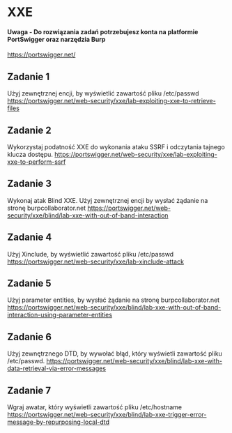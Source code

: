 # XXE

#### Uwaga - Do rozwiązania zadań potrzebujesz konta na platformie PortSwigger oraz narzędzia Burp
https://portswigger.net/

## Zadanie 1
Użyj zewnętrznej encji, by wyświetlić zawartość pliku /etc/passwd 
https://portswigger.net/web-security/xxe/lab-exploiting-xxe-to-retrieve-files

## Zadanie 2
Wykorzystaj podatność XXE do wykonania ataku SSRF i odczytania tajnego klucza dostępu.
https://portswigger.net/web-security/xxe/lab-exploiting-xxe-to-perform-ssrf

## Zadanie 3
Wykonaj atak Blind XXE. Użyj zewnętrznej encji by wysłać żądanie na stronę burpcollaborator.net
https://portswigger.net/web-security/xxe/blind/lab-xxe-with-out-of-band-interaction

## Zadanie 4
Użyj Xinclude, by wyświetlić zawartość pliku /etc/passwd
https://portswigger.net/web-security/xxe/lab-xinclude-attack

## Zadanie 5
Użyj parameter entities, by wysłać żądanie na stronę burpcollaborator.net
https://portswigger.net/web-security/xxe/blind/lab-xxe-with-out-of-band-interaction-using-parameter-entities

## Zadanie 6
Użyj zewnętrznego DTD, by wywołać błąd, który wyświetli zawartość pliku /etc/passwd.
https://portswigger.net/web-security/xxe/blind/lab-xxe-with-data-retrieval-via-error-messages

## Zadanie 7
Wgraj awatar, który wyświetli zawartość pliku /etc/hostname
https://portswigger.net/web-security/xxe/blind/lab-xxe-trigger-error-message-by-repurposing-local-dtd






